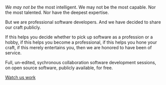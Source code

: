 *We may not be* the most intelligent.
We may not be the most capable.
Nor the most talented.
Nor have the deepest expertise.

But we are professional software developers.
And we have decided to share our craft publicly.

If this helps you decide whether to pick up software as a profession or a hobby,
if this helps you become a professional,
if this helps you hone your craft,
if this merely entertains you,
then we are honored to have been of service.

Full,
un-edited,
sychronous collaboration
software development sessions,
on open source software,
publicly available,
for free.

[Watch us work](https://www.youtube.com/@molybdenumsoftware)

